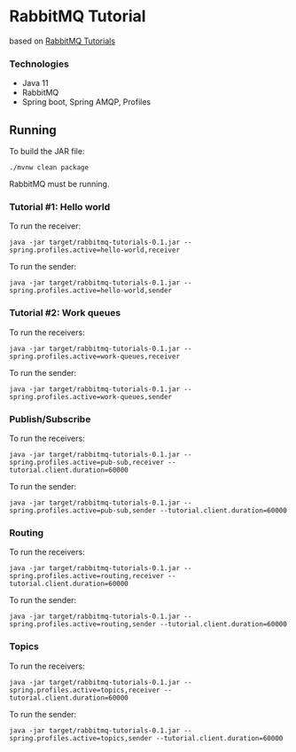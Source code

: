 # RabbitMQ Tutorial

based on [RabbitMQ Tutorials](https://www.rabbitmq.com/getstarted.html)

### Technologies

* Java 11
* RabbitMQ
* Spring boot, Spring AMQP, Profiles

## Running

To build the JAR file:

```
./mvnw clean package
```

RabbitMQ must be running.

### Tutorial #1: Hello world

To run the receiver:

```
java -jar target/rabbitmq-tutorials-0.1.jar --spring.profiles.active=hello-world,receiver
```

To run the sender:

```
java -jar target/rabbitmq-tutorials-0.1.jar --spring.profiles.active=hello-world,sender
```

### Tutorial #2: Work queues

To run the receivers:

```
java -jar target/rabbitmq-tutorials-0.1.jar --spring.profiles.active=work-queues,receiver
```

To run the sender:

```
java -jar target/rabbitmq-tutorials-0.1.jar --spring.profiles.active=work-queues,sender
```

### Publish/Subscribe

To run the receivers:

```
java -jar target/rabbitmq-tutorials-0.1.jar --spring.profiles.active=pub-sub,receiver --tutorial.client.duration=60000
```

To run the sender:

```
java -jar target/rabbitmq-tutorials-0.1.jar --spring.profiles.active=pub-sub,sender --tutorial.client.duration=60000
```

### Routing
To run the receivers:

```
java -jar target/rabbitmq-tutorials-0.1.jar --spring.profiles.active=routing,receiver --tutorial.client.duration=60000
```

To run the sender:

```
java -jar target/rabbitmq-tutorials-0.1.jar --spring.profiles.active=routing,sender --tutorial.client.duration=60000
```

### Topics
To run the receivers:

```
java -jar target/rabbitmq-tutorials-0.1.jar --spring.profiles.active=topics,receiver --tutorial.client.duration=60000
```

To run the sender:

```
java -jar target/rabbitmq-tutorials-0.1.jar --spring.profiles.active=topics,sender --tutorial.client.duration=60000
```
